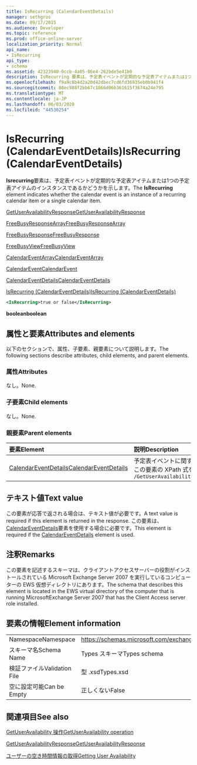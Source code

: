 ```yaml
---
title: IsRecurring (CalendarEventDetails)
manager: sethgros
ms.date: 09/17/2015
ms.audience: Developer
ms.topic: reference
ms.prod: office-online-server
localization_priority: Normal
api_name:
- IsRecurring
api_type:
- schema
ms.assetid: 42323940-0ccb-4a05-86e4-262bde5e41b0
description: IsRecurring 要素は、予定表イベントが定期的な予定表アイテムまたは1つの予定表アイテムのインスタンスであるかどうかを示します。
ms.openlocfilehash: f9a9c8b4d2a20d42dbec7cd6fd36935eb0b941f4
ms.sourcegitcommit: 88ec988f2bb67c1866d06b361615f3674a24e795
ms.translationtype: MT
ms.contentlocale: ja-JP
ms.lasthandoff: 06/03/2020
ms.locfileid: "44530254"
---
```

# <a name="isrecurring-calendareventdetails"></a><span data-ttu-id="4eb07-103">IsRecurring (CalendarEventDetails)</span><span class="sxs-lookup"><span data-stu-id="4eb07-103">IsRecurring (CalendarEventDetails)</span></span>

<span data-ttu-id="4eb07-104">**Isrecurring**要素は、予定表イベントが定期的な予定表アイテムまたは1つの予定表アイテムのインスタンスであるかどうかを示します。</span><span class="sxs-lookup"><span data-stu-id="4eb07-104">The **IsRecurring** element indicates whether the calendar event is an instance of a recurring calendar item or a single calendar item.</span></span> 
  
[<span data-ttu-id="4eb07-105">GetUserAvailabilityResponse</span><span class="sxs-lookup"><span data-stu-id="4eb07-105">GetUserAvailabilityResponse</span></span>](getuseravailabilityresponse.md)
  
[<span data-ttu-id="4eb07-106">FreeBusyResponseArray</span><span class="sxs-lookup"><span data-stu-id="4eb07-106">FreeBusyResponseArray</span></span>](freebusyresponsearray.md)
  
[<span data-ttu-id="4eb07-107">FreeBusyResponse</span><span class="sxs-lookup"><span data-stu-id="4eb07-107">FreeBusyResponse</span></span>](freebusyresponse.md)
  
[<span data-ttu-id="4eb07-108">FreeBusyView</span><span class="sxs-lookup"><span data-stu-id="4eb07-108">FreeBusyView</span></span>](freebusyview.md)
  
[<span data-ttu-id="4eb07-109">CalendarEventArray</span><span class="sxs-lookup"><span data-stu-id="4eb07-109">CalendarEventArray</span></span>](calendareventarray.md)
  
[<span data-ttu-id="4eb07-110">CalendarEvent</span><span class="sxs-lookup"><span data-stu-id="4eb07-110">CalendarEvent</span></span>](calendarevent.md)
  
[<span data-ttu-id="4eb07-111">CalendarEventDetails</span><span class="sxs-lookup"><span data-stu-id="4eb07-111">CalendarEventDetails</span></span>](calendareventdetails.md)
  
[<span data-ttu-id="4eb07-112">IsRecurring (CalendarEventDetails)</span><span class="sxs-lookup"><span data-stu-id="4eb07-112">IsRecurring (CalendarEventDetails)</span></span>](isrecurring-calendareventdetails.md)
  
```xml
<IsRecurring>true or false</IsRecurring>
```

 <span data-ttu-id="4eb07-113">**boolean**</span><span class="sxs-lookup"><span data-stu-id="4eb07-113">**boolean**</span></span>
## <a name="attributes-and-elements"></a><span data-ttu-id="4eb07-114">属性と要素</span><span class="sxs-lookup"><span data-stu-id="4eb07-114">Attributes and elements</span></span>

<span data-ttu-id="4eb07-115">以下のセクションで、属性、子要素、親要素について説明します。</span><span class="sxs-lookup"><span data-stu-id="4eb07-115">The following sections describe attributes, child elements, and parent elements.</span></span>
  
### <a name="attributes"></a><span data-ttu-id="4eb07-116">属性</span><span class="sxs-lookup"><span data-stu-id="4eb07-116">Attributes</span></span>

<span data-ttu-id="4eb07-117">なし。</span><span class="sxs-lookup"><span data-stu-id="4eb07-117">None.</span></span>
  
### <a name="child-elements"></a><span data-ttu-id="4eb07-118">子要素</span><span class="sxs-lookup"><span data-stu-id="4eb07-118">Child elements</span></span>

<span data-ttu-id="4eb07-119">なし。</span><span class="sxs-lookup"><span data-stu-id="4eb07-119">None.</span></span>
  
### <a name="parent-elements"></a><span data-ttu-id="4eb07-120">親要素</span><span class="sxs-lookup"><span data-stu-id="4eb07-120">Parent elements</span></span>

|<span data-ttu-id="4eb07-121">**要素**</span><span class="sxs-lookup"><span data-stu-id="4eb07-121">**Element**</span></span>|<span data-ttu-id="4eb07-122">**説明**</span><span class="sxs-lookup"><span data-stu-id="4eb07-122">**Description**</span></span>|
|:-----|:-----|
|[<span data-ttu-id="4eb07-123">CalendarEventDetails</span><span class="sxs-lookup"><span data-stu-id="4eb07-123">CalendarEventDetails</span></span>](calendareventdetails.md) <br/> |<span data-ttu-id="4eb07-124">予定表イベントに関する追加情報を提供します。</span><span class="sxs-lookup"><span data-stu-id="4eb07-124">Provides additional information about a calendar event.</span></span>  <br/> <span data-ttu-id="4eb07-125">この要素の XPath 式を次に示します。</span><span class="sxs-lookup"><span data-stu-id="4eb07-125">The following is the XPath expression to this element:</span></span>  <br/>  `/GetUserAvailabilityResponse/FreeBusyResponseArray/FreeBusyResponse/FreeBusyView/CalendarEventArray/CalendarEvent[i]/CalendarEventDetails` <br/> |
   
## <a name="text-value"></a><span data-ttu-id="4eb07-126">テキスト値</span><span class="sxs-lookup"><span data-stu-id="4eb07-126">Text value</span></span>

<span data-ttu-id="4eb07-127">この要素が応答で返される場合は、テキスト値が必要です。</span><span class="sxs-lookup"><span data-stu-id="4eb07-127">A text value is required if this element is returned in the response.</span></span> <span data-ttu-id="4eb07-128">この要素は、 [CalendarEventDetails](calendareventdetails.md)要素を使用する場合に必要です。</span><span class="sxs-lookup"><span data-stu-id="4eb07-128">This element is required if the [CalendarEventDetails](calendareventdetails.md) element is used.</span></span> 
  
## <a name="remarks"></a><span data-ttu-id="4eb07-129">注釈</span><span class="sxs-lookup"><span data-stu-id="4eb07-129">Remarks</span></span>

<span data-ttu-id="4eb07-130">この要素を記述するスキーマは、クライアントアクセスサーバーの役割がインストールされている Microsoft Exchange Server 2007 を実行しているコンピューターの EWS 仮想ディレクトリにあります。</span><span class="sxs-lookup"><span data-stu-id="4eb07-130">The schema that describes this element is located in the EWS virtual directory of the computer that is running MicrosoftExchange Server 2007 that has the Client Access server role installed.</span></span>
  
## <a name="element-information"></a><span data-ttu-id="4eb07-131">要素の情報</span><span class="sxs-lookup"><span data-stu-id="4eb07-131">Element information</span></span>

|||
|:-----|:-----|
|<span data-ttu-id="4eb07-132">Namespace</span><span class="sxs-lookup"><span data-stu-id="4eb07-132">Namespace</span></span>  <br/> |https://schemas.microsoft.com/exchange/services/2006/types  <br/> |
|<span data-ttu-id="4eb07-133">スキーマ名</span><span class="sxs-lookup"><span data-stu-id="4eb07-133">Schema Name</span></span>  <br/> |<span data-ttu-id="4eb07-134">Types スキーマ</span><span class="sxs-lookup"><span data-stu-id="4eb07-134">Types schema</span></span>  <br/> |
|<span data-ttu-id="4eb07-135">検証ファイル</span><span class="sxs-lookup"><span data-stu-id="4eb07-135">Validation File</span></span>  <br/> |<span data-ttu-id="4eb07-136">型 .xsd</span><span class="sxs-lookup"><span data-stu-id="4eb07-136">Types.xsd</span></span>  <br/> |
|<span data-ttu-id="4eb07-137">空に設定可能</span><span class="sxs-lookup"><span data-stu-id="4eb07-137">Can be Empty</span></span>  <br/> |<span data-ttu-id="4eb07-138">正しくない</span><span class="sxs-lookup"><span data-stu-id="4eb07-138">False</span></span>  <br/> |
   
## <a name="see-also"></a><span data-ttu-id="4eb07-139">関連項目</span><span class="sxs-lookup"><span data-stu-id="4eb07-139">See also</span></span>



[<span data-ttu-id="4eb07-140">GetUserAvailability 操作</span><span class="sxs-lookup"><span data-stu-id="4eb07-140">GetUserAvailability operation</span></span>](getuseravailability-operation.md)
  
[<span data-ttu-id="4eb07-141">GetUserAvailabilityResponse</span><span class="sxs-lookup"><span data-stu-id="4eb07-141">GetUserAvailabilityResponse</span></span>](getuseravailabilityresponse.md)


[<span data-ttu-id="4eb07-142">ユーザーの空き時間情報の取得</span><span class="sxs-lookup"><span data-stu-id="4eb07-142">Getting User Availability</span></span>](https://msdn.microsoft.com/library/d4133fcb-9b0f-4e6b-aadf-a389da83516a%28Office.15%29.aspx)

